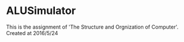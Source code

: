 # ALUSimulator
This is the assignment of 'The Structure and Orgnization of Computer'.
Created at 2016/5/24